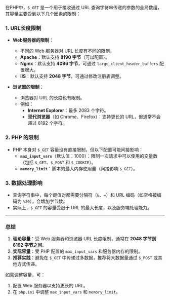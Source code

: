 在PHP中，`$_GET` 是一个用于接收通过 URL 查询字符串传递的参数的全局数组，其容量主要受到以下几个因素的限制：

### **1. URL长度限制**

- **Web服务器的限制**：
    
    - 不同的 Web 服务器对 URL 长度有不同的限制。
    - **Apache**：默认支持 **8190 字节**（可以配置）。
    - **Nginx**：默认支持 **4096 字节**，可通过 `large_client_header_buffers` 配置增大。
    - **IIS**：默认支持 **2048 字节**，可通过修改注册表调整。
- **浏览器的限制**：
    
    - 浏览器对 URL 的长度也有限制。
    - 例如：
        - **Internet Explorer**：最多 2083 个字符。
        - **现代浏览器**（如 Chrome、Firefox）：支持更长的 URL，但通常不会超过 8192 个字符。

### **2. PHP 的限制**

- PHP 本身对 `$_GET` 容量没有直接限制，但以下配置可能间接影响：
    - **`max_input_vars`**（默认值：1000）：限制一次请求中可以使用的变量数（包括 `$_GET`、`$_POST` 和 `$_COOKIE`）。
    - **`memory_limit`**：脚本的最大内存使用量（间接影响 `$_GET`）。

### **3. 数据处理影响**

- 查询字符串中，每个键值对都需要分隔符（`&`、`=`）和 URL 编码（如空格被编码为 `%20`），会增加字节数。
- 实际上，`$_GET` 的容量受限于 URL 的最大长度，以及服务端处理能力。

---

### **总结**

1. **理论容量**：受 Web 服务器和浏览器 URL 长度限制，通常在 **2048 字节到 8192 字节之间**。
2. **实际容量**：受 PHP 配置的 `max_input_vars` 和服务器内存的限制。
3. **推荐实践**：避免在 `$_GET` 中传递过多数据，推荐将大数据量通过 `$_POST` 或其他方式传递。

如需调整容量，可：

1. 配置 Web 服务器以支持更长的 URL。
2. 在 `php.ini` 中调整 `max_input_vars` 和 `memory_limit`。